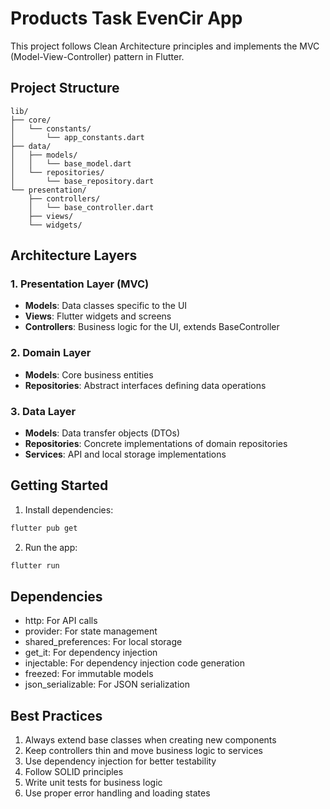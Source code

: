 # Products Task EvenCir App

This project follows Clean Architecture principles and implements the MVC (Model-View-Controller) pattern in Flutter.

## Project Structure

```
lib/
├── core/
│   └── constants/
│       └── app_constants.dart
├── data/
│   ├── models/
│   │   └── base_model.dart
│   └── repositories/
│       └── base_repository.dart
└── presentation/
    ├── controllers/
    │   └── base_controller.dart
    ├── views/
    └── widgets/
```

## Architecture Layers

### 1. Presentation Layer (MVC)
- **Models**: Data classes specific to the UI
- **Views**: Flutter widgets and screens
- **Controllers**: Business logic for the UI, extends BaseController

### 2. Domain Layer
- **Models**: Core business entities
- **Repositories**: Abstract interfaces defining data operations

### 3. Data Layer
- **Models**: Data transfer objects (DTOs)
- **Repositories**: Concrete implementations of domain repositories
- **Services**: API and local storage implementations

## Getting Started

1. Install dependencies:
```bash
flutter pub get
```

2. Run the app:
```bash
flutter run
```

## Dependencies

- http: For API calls
- provider: For state management
- shared_preferences: For local storage
- get_it: For dependency injection
- injectable: For dependency injection code generation
- freezed: For immutable models
- json_serializable: For JSON serialization

## Best Practices

1. Always extend base classes when creating new components
2. Keep controllers thin and move business logic to services
3. Use dependency injection for better testability
4. Follow SOLID principles
5. Write unit tests for business logic
6. Use proper error handling and loading states

